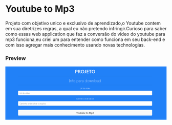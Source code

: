 ﻿# Youtube to Mp3
Projeto com objetivo unico e exclusivo de aprendizado,o Youtube contem em sua
diretrizes regras, a qual eu não pretendo infringir.Curioso para saber como essas web application que faz a conversão do video do youtube para mp3 funciona,eu criei um para entender como funciona em seu back-end e com isso agregar mais conhecimento usando novas technologias.

### Preview
![Project](https://github.com/LucasRetamero/YoutubeToMp3/blob/master/public/img/project.png)
